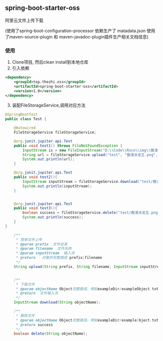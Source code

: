 ## spring-boot-starter-oss
阿里云文件上传下载

(使用了spring-boot-configuration-processor 依赖生产了 matadata.json
使用了maven-source-plugin 和 maven-javadoc-plugin插件生产相关文档信息)

### 使用
1. Clone项目, 然后clean  install到本地仓库
2. 引入依赖

```xml
<dependency>
    <groupId>top.thezhi.oss</groupId>
    <artifactId>spring-boot-starter-oss</artifactId>
    <version>1.0</version>
</dependency>
```

3. 装配FileStorageService,调用对应方法
```java
@SpringBootTest
public class Test {

    @Autowired
    FileStorageService fileStorageService;

    @org.junit.jupiter.api.Test
    public void test1() throws FileNotFoundException {
        InputStream is = new FileInputStream("D:\\Code\\Roco\\img\\傲凌冰龙王.png");
        String url = fileStorageService.upload("test", "傲凌冰龙王.png", is);
        System.out.println(url);
    }

    @org.junit.jupiter.api.Test
    public void test2(){
        InputStream inputStream = fileStorageService.download("test/傲凌冰龙王.png");
        System.out.println(inputStream);
    }


    @org.junit.jupiter.api.Test
    public void test3(){
        boolean success = fileStorageService.delete("test/傲凌冰龙王.png");
        System.out.println(success);
    }
}

```

```java
    /**
     * 简单文件上传
     * @param prefix  文件目录
     * @param filename  文件名称
     * @param inputStream  输入流
     * @return   对象的完整路径 prefix\filename
     */
    String upload(String prefix, String filename, InputStream inputStream);


    /**
     * 下载文件
     * @param objectName Object完整路径，例如exampleDir/exampleObject.txt
     * @return  文件输入流
     */
    InputStream download(String objectName);

    /**
     * 删除文件
     * @param objectName Object完整路径，例如exampleDir/example)bject.txt
     * @return success
     */
    boolean delete(String objectName);
```
